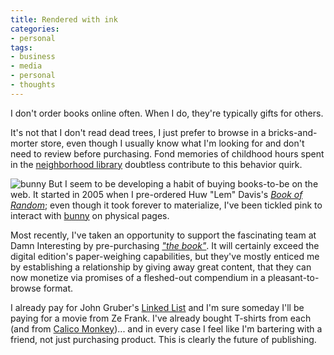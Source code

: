```yaml
---
title: Rendered with ink
categories:
- personal
tags:
- business
- media
- personal
- thoughts
---
```


I don't order books online often.  When I do, they're typically gifts for others.

It's not that I don't read dead trees, I just prefer to browse in a bricks-and-morter store, even though I usually know what I'm looking for and don't need to review before purchasing.  Fond memories of childhood hours spent in the [neighborhood library][1] doubtless contribute to this behavior quirk.

![bunny][2]
But I seem to be developing a habit of buying books-to-be on the web.  It started in 2005 when I pre-ordered Huw "Lem" Davis's [_Book of Random_][3]; even though it took forever to materialize, I've been tickled pink to interact with [bunny][4] on physical pages.

Most recently, I've taken an opportunity to support the fascinating team at Damn Interesting by pre-purchasing [_"the book"_][5].  It will certainly exceed the digital edition's paper-weighing capabilities, but they've mostly enticed me by establishing a relationship by giving away great content, that they can now monetize via promises of a fleshed-out compendium in a pleasant-to-browse format.

I already pay for John Gruber's [Linked List][6] and I'm sure someday I'll be paying for a movie from Ze Frank.  I've already bought T-shirts from each (and from [Calico Monkey][7])... and in every case I feel like I'm bartering with a friend, not just purchasing product.  This is clearly the future of publishing.

   [1]: http://www.fergusonlibrary.org/
   [2]: 2007-01-30/bunny.jpg
   [3]: http://www.freakash.net/books/comics/bunny.html
   [4]: http://www.frozenreality.co.uk/comic/bunny/
   [5]: http://www.damninteresting.com/?p=789
   [6]: http://daringfireball.net/linked/
   [7]: http://calicomonkey.com/
